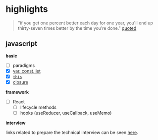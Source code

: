 # highlights
> "if you get one percent better each day for one year, you'll end up thirty-seven times better by the time you’re done."
> [quoted](https://jamesclear.com/continuous-improvement)

## javascript
**basic**
- [ ] paradigms
- [x] [var, const, let](https://github.com/xtrixia/highlights/blob/master/basics/var-let-const.md)
- [x] [`this`](https://github.com/xtrixia/highlights/blob/master/basics/this.md)
- [x] [closure](https://github.com/xtrixia/highlights/blob/master/basics/closure.md)

**framework**
- [ ] React
    - [ ] lifecycle methods
    - [ ] hooks (useReducer, useCallback, useMemo)

**interview**

links related to prepare the technical interview can be seen [here](https://github.com/xtrixia/highlights/blob/master/reference/links.md).

